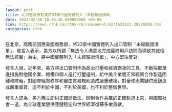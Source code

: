 ```yaml
---
layout: post
title: 北京堅決反對美將33間中國實體列入「未經驗證清單」
date: 2022-02-08 18:40:36.000000000 +08:00
link: https://news.rthk.hk/rthk/ch/component/k2/1632613-20220208.htm
categories: rthk
---
```


在北京，商務部回應美國商務部，將33家中國實體列入出口管制「未經驗證清單」，發言人表示，美方以所謂「無法令人滿意地完成最終用戶訪問而導致其誠信無法核實」為由，將中國實體列入「未經驗證清單」，中方堅決反對。

發言人說，近年來，美方將出口管制作為政治打壓和經濟霸凌的工具，不斷採取單邊措施對他國企業、機構和個人進行打壓遏制，給中美企業間正常經貿合作製造困難和障礙，對國際經貿秩序和自由貿易規則造成嚴重破壞，對全球產業鏈供應鏈造成嚴重威脅，這不利於中國，不利於美國，也不利於整個世界。

發言人認為，美方應立即糾正錯誤做法，回到合作共贏的正確軌道上來，與國際社會一道，為全球產業鏈供應鏈穩定和世界經濟復蘇多做貢獻。

